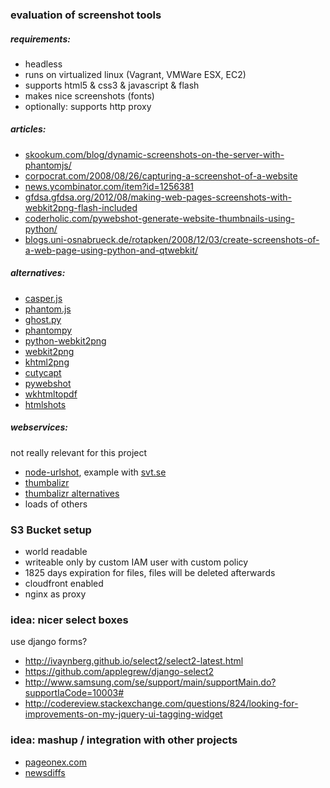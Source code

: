 ### evaluation of screenshot tools

##### requirements:

* headless
* runs on virtualized linux (Vagrant, VMWare ESX, EC2)
* supports html5 & css3 & javascript & flash
* makes nice screenshots (fonts)
* optionally: supports http proxy

##### articles:

* [skookum.com/blog/dynamic-screenshots-on-the-server-with-phantomjs/](http://skookum.com/blog/dynamic-screenshots-on-the-server-with-phantomjs/)
* [corpocrat.com/2008/08/26/capturing-a-screenshot-of-a-website](http://corpocrat.com/2008/08/26/capturing-a-screenshot-of-a-website)
* [news.ycombinator.com/item?id=1256381](http://news.ycombinator.com/item?id=1256381)
* [gfdsa.gfdsa.org/2012/08/making-web-pages-screenshots-with-webkit2png-flash-included](http://gfdsa.gfdsa.org/2012/08/making-web-pages-screenshots-with-webkit2png-flash-included)
* [coderholic.com/pywebshot-generate-website-thumbnails-using-python/](http://www.coderholic.com/pywebshot-generate-website-thumbnails-using-python/)
* [blogs.uni-osnabrueck.de/rotapken/2008/12/03/create-screenshots-of-a-web-page-using-python-and-qtwebkit/](http://www.blogs.uni-osnabrueck.de/rotapken/2008/12/03/create-screenshots-of-a-web-page-using-python-and-qtwebkit/)

##### alternatives:

* [casper.js](http://casperjs.org/)
* [phantom.js](http://phantomjs.org/)
* [ghost.py](http://jeanphix.me/Ghost.py/)
* [phantompy](https://github.com/niwibe/phantompy)
* [python-webkit2png](https://github.com/AdamN/python-webkit2png)
* [webkit2png](http://www.paulhammond.org/webkit2png)
* [khtml2png](http://khtml2png.sourceforge.net)
* [cutycapt](http://cutycapt.sourceforge.net)
* [pywebshot](https://github.com/coderholic/PyWebShot)
* [wkhtmltopdf](http://code.google.com/p/wkhtmltopdf/)
* [htmlshots](https://github.com/w3p/htmlshots)

##### webservices:

not really relevant for this project

* [node-urlshot](http://node-urlshot.herokuapp.com), example with [svt.se](http://node-urlshot.herokuapp.com/?url=http://svt.se/&viewport=1280x900&format=jpg)
* [thumbalizr](http://www.thumbalizr.com/)
* [thumbalizr alternatives](http://www.moreofit.com/similar-to/www.thumbalizr.com/Top_10_Sites_Like_Thumbalizr/)
* loads of others

### S3 Bucket setup

* world readable
* writeable only by custom IAM user with custom policy
* 1825 days expiration for files, files will be deleted afterwards
* cloudfront enabled
* nginx as proxy

### idea: nicer select boxes

use django forms?

* http://ivaynberg.github.io/select2/select2-latest.html
* https://github.com/applegrew/django-select2
* http://www.samsung.com/se/support/main/supportMain.do?supportIaCode=10003#
* http://codereview.stackexchange.com/questions/824/looking-for-improvements-on-my-jquery-ui-tagging-widget

### idea: mashup / integration with other projects

* [pageonex.com](http://pageonex.com/)
* [newsdiffs](https://github.com/ecprice/newsdiffs)
